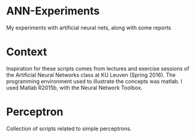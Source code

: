 # ANN-Experiments
My experiments with artificial neural nets, along with some reports

# Context
Inspiration for these scripts comes from lectures and exercise sessions of 
the Artificial Neural Networks class at KU Leuven (Spring 2016). The 
programming environment used to illustrate the concepts was matlab. I used
Matlab R2015b, with the Neural Network Toolbox.

# Perceptron
Collection of scripts related to simple perceptrons.

